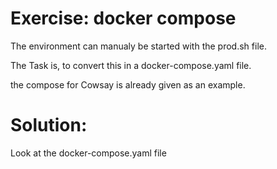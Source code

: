 Exercise: docker compose
========================

The environment can manualy be started with the prod.sh file.

The Task is, to convert this in a docker-compose.yaml file.

the compose for Cowsay is already given as an example.

Solution:
=========

Look at the docker-compose.yaml file